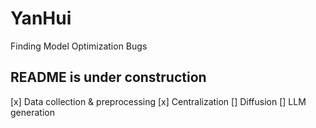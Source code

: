 # YanHui
Finding Model Optimization Bugs

## README is under construction

[x] Data collection & preprocessing
[x] Centralization
[]  Diffusion
[] LLM generation
